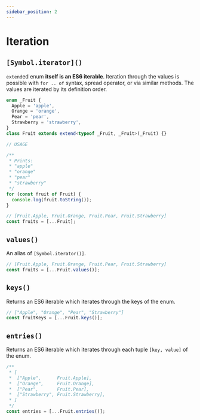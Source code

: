 ```yaml
---
sidebar_position: 2
---
```


# Iteration

## `[Symbol.iterator]()`

`extend`ed enum **itself is an ES6 iterable**. Iteration through the values is possible with `for .. of` syntax, spread operator, or via similar methods. The values are iterated by its definition order.

```ts
enum _Fruit {
  Apple = 'apple',
  Orange = 'orange',
  Pear = 'pear',
  Strawberry = 'strawberry',
}
class Fruit extends extend<typeof _Fruit, _Fruit>(_Fruit) {}

// USAGE

/**
 * Prints:
 * "apple"
 * "orange"
 * "pear"
 * "strawberry"
 */
for (const fruit of Fruit) {
  console.log(fruit.toString());
}

// [Fruit.Apple, Fruit.Orange, Fruit.Pear, Fruit.Strawberry]
const fruits = [...Fruit];
```

## `values()`

An alias of `[Symbol.iterator()]`.

```ts
// [Fruit.Apple, Fruit.Orange, Fruit.Pear, Fruit.Strawberry]
const fruits = [...Fruit.values()];
```

## `keys()`

Returns an ES6 iterable which iterates through the keys of the enum.

```ts
// ["Apple", "Orange", "Pear", "Strawberry"]
const fruitKeys = [...Fruit.keys()];
```

## `entries()`

Returns an ES6 iterable which iterates through each tuple `[key, value]` of the enum.

```ts
/**
 * [
 *  ["Apple",      Fruit.Apple],
 *  ["Orange",     Fruit.Orange],
 *  ["Pear",       Fruit.Pear],
 *  ["Strawberry", Fruit.Strawberry],
 * ]
 */
const entries = [...Fruit.entries()];
```
